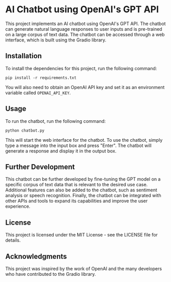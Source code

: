 # AI Chatbot using OpenAI's GPT API

This project implements an AI chatbot using OpenAI's GPT API. The chatbot can generate natural language responses to user inputs and is pre-trained on a large corpus of text data. The chatbot can be accessed through a web interface, which is built using the Gradio library.

## Installation

To install the dependencies for this project, run the following command:

```
pip install -r requirements.txt
```

You will also need to obtain an OpenAI API key and set it as an environment variable called `OPENAI_API_KEY`.

## Usage

To run the chatbot, run the following command:

```
python chatbot.py
```

This will start the web interface for the chatbot. To use the chatbot, simply type a message into the input box and press "Enter". The chatbot will generate a response and display it in the output box.

## Further Development

This chatbot can be further developed by fine-tuning the GPT model on a specific corpus of text data that is relevant to the desired use case. Additional features can also be added to the chatbot, such as sentiment analysis or speech recognition. Finally, the chatbot can be integrated with other APIs and tools to expand its capabilities and improve the user experience.

## License

This project is licensed under the MIT License - see the LICENSE file for details.

## Acknowledgments

This project was inspired by the work of OpenAI and the many developers who have contributed to the Gradio library.

